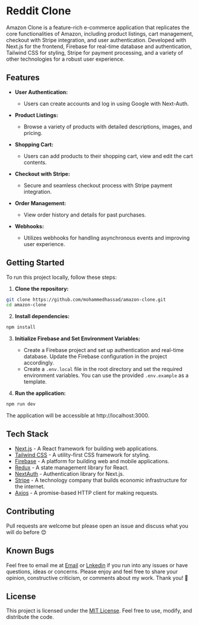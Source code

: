 
# Reddit Clone

Amazon Clone is a feature-rich e-commerce application that replicates the core functionalities of Amazon, including product listings, cart management, checkout with Stripe integration, and user authentication. Developed with Next.js for the frontend, Firebase for real-time database and authentication, Tailwind CSS for styling, Stripe for payment processing, and a variety of other technologies for a robust user experience.

## Features

- **User Authentication:**
  - Users can create accounts and log in using Google with Next-Auth.

- **Product Listings:**
  - Browse a variety of products with detailed descriptions, images, and pricing.

- **Shopping Cart:**
  - Users can add products to their shopping cart, view and edit the cart contents.

- **Checkout with Stripe:**
  - Secure and seamless checkout process with Stripe payment integration.

- **Order Management:**
  - View order history and details for past purchases.

- **Webhooks:**
  - Utilizes webhooks for handling asynchronous events and improving user experience.

## Getting Started

To run this project locally, follow these steps:

1. **Clone the repository:**

```bash
git clone https://github.com/mohammedhassad/amazon-clone.git
cd amazon-clone
```

2. **Install dependencies:**

```bash
npm install
```

3. **Initialize Firebase and Set Environment Variables:**

    - Create a Firebase project and set up authentication and real-time database. Update the Firebase configuration in the project accordingly.
    - Create a `.env.local` file in the root directory and set the required environment variables. You can use the provided `.env.example` as a template.

4. **Run the application:**

```bash
npm run dev
```
  The application will be accessible at http://localhost:3000.

## Tech Stack

- [Next.js](https://nextjs.org/) - A React framework for building web applications.
- [Tailwind CSS](https://tailwindcss.com/) - A utility-first CSS framework for styling.
- [Firebase](https://firebase.google.com/) - A platform for building web and mobile applications.
- [Redux](https://redux.js.org/) - A state management library for React.
- [NextAuth](https://next-auth.js.org/) - Authentication library for Next.js.
- [Stripe](https://tailwindcss.com/) - A technology company that builds economic infrastructure for the internet.
- [Axios](https://www.axios.com/) - A promise-based HTTP client for making requests.

## Contributing

Pull requests are welcome but please open an issue and discuss what you will do before 😊

## Known Bugs

Feel free to email me at [Email](mailto:mohammed.hassad98@gmail.com) or [Lnkedin](https://linkedin.com/me/mohemedhassad) if you run into any issues or have questions, ideas or concerns. Please enjoy and feel free to share your opinion, constructive criticism, or comments about my work. Thank you! 🙂

## License

This project is licensed under the [MIT License](/LICENSE). Feel free to use, modify, and distribute the code.
